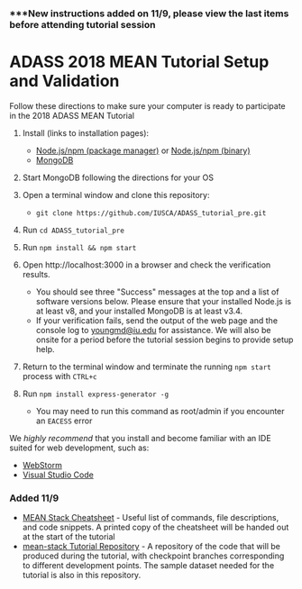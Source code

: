 ### ***New instructions added on 11/9, please view the last items before attending tutorial session

# ADASS 2018 MEAN Tutorial Setup and Validation

Follow these directions to make sure your computer is ready to participate in the 2018 ADASS MEAN Tutorial

1. Install (links to installation pages):
   * [Node.js/npm (package manager)](https://nodejs.org/en/download/package-manager/) or [Node.js/npm (binary)](https://nodejs.org/en/download/)
   * [MongoDB](https://docs.mongodb.com/manual/administration/install-community/)
  
2. Start MongoDB following the directions for your OS
3. Open a terminal window and clone this repository:
   * `git clone https://github.com/IUSCA/ADASS_tutorial_pre.git`
  
4. Run `cd ADASS_tutorial_pre`
5. Run `npm install && npm start`
6. Open http://localhost:3000 in a browser and check the verification results.  
   * You should see three "Success" messages at the top and a list of software versions below.  Please ensure that your installed Node.js is at least v8, and your installed MongoDB is at least v3.4.
   * If your verification fails, send the output of the web page and the console log to [youngmd@iu.edu](mailto:youngmd@iu.edu?subject=ADASS%20Tutorial%202018) for assistance.  We will also be onsite for a period before the tutorial session begins to provide setup help.
 
7. Return to the terminal window and terminate the running `npm start` process with `CTRL+c`
8. Run `npm install express-generator -g`
   * You may need to run this command as root/admin if you encounter an `EACESS` error 
   

We *highly recommend* that you install and become familiar with an IDE suited for web development, such as:

*  [WebStorm](https://www.jetbrains.com/webstorm/)
*  [Visual Studio Code](https://code.visualstudio.com/)


###  Added 11/9
*  [MEAN Stack Cheatsheet](https://docs.google.com/document/d/1mv8JhqXlggjaWaHEIa6vSQStE2_4Nn5Cxk_ksHihaQ0/edit?usp=sharing) - Useful list of commands, file descriptions, and code snippets.  A printed copy of the cheatsheet will be handed out at the start of the tutorial
*  [mean-stack Tutorial Repository](https://github.com/IUSCA/mean-stack) - A repository of the code that will be produced during the tutorial, with checkpoint branches corresponding to different development points.  The sample dataset needed for the tutorial is also in this repository.

